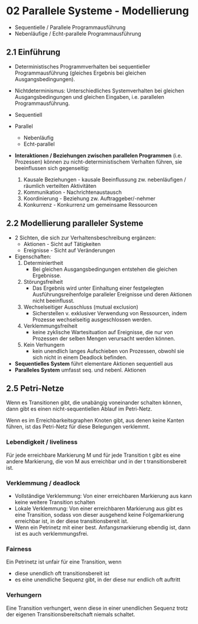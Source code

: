 # 02 Parallele Systeme - Modellierung
* Sequentielle / Parallele Programmausführung
* Nebenläufige / Echt-parallele Programmausführung

## 2.1 Einführung
* Deterministisches Programmverhalten bei sequentieller Programmausführung (gleiches Ergebnis bei gleichen Ausgangsbedingungen).
* Nichtdeterminismus: Unterschiedliches Systemverhalten bei gleichen Ausgangsbedingungen und gleichen Eingaben, i.e. parallelen Programmausführung.

* Sequentiell
* Parallel
    * Nebenläufig
    * Echt-parallel
* **Interaktionen / Beziehungen zwischen parallelen Programmen** (i.e. Prozessen) können zu nicht-deterministischem Verhalten führen, sie beeinflussen sich gegenseitig:
    1. Kausale Beziehungen - kausale Beeinflussung zw. nebenläufigen / räumlich verteilten Aktivitäten
    2. Kommunikation - Nachrichtenaustausch
    3. Koordinierung - Beziehung zw. Auftraggeber/-nehmer
    4. Konkurrenz - Konkurrenz um gemeinsame Ressourcen

## 2.2 Modellierung paralleler Systeme
* 2 Sichten, die sich zur Verhaltensbeschreibung ergänzen:
    * Aktionen - Sicht auf Tätigkeiten
    * Ereignisse - Sicht auf Veränderungen
* Eigenschaften:
    1. Determiniertheit
        * Bei gleichen Ausgangsbedingungen entstehen die gleichen Ergebnisse.
    2. Störungsfreiheit
        * Das Ergebnis wird unter Einhaltung einer festgelegten Ausführungsreihenfolge paralleler Ereignisse und deren Aktionen nicht beeinflusst.
    3. Wechselseitiger Ausschluss (mutual exclusion)
        * Sicherstellen v. exklusiver Verwendung von Ressourcen, indem Prozesse wechselseitig ausgeschlossen werden.
    4. Verklemmungsfreiheit
        * keine zyklische Wartesituation auf Ereignisse, die nur von Prozessen der selben Mengen verursacht werden können.
    5. Kein Verhungern
        * kein unendlich langes Aufschieben von Prozessen, obwohl sie sich nicht in einem Deadlock befinden. 
* **Sequentielles System** führt elementare Aktionen sequentiell aus
* **Paralleles System** umfasst seq. und nebenl. Aktionen

## 2.5 Petri-Netze

Wenn es Transitionen gibt, die unabängig voneinander schalten können, dann gibt es einen nicht-sequentiellen Ablauf im Petri-Netz.

Wenn es im Erreichbarkeitsgraphen Knoten gibt, aus denen keine Kanten führen, ist das Petri-Netz für diese Belegungen verklemmt.

### **Lebendigkeit / liveliness**

Für jede erreichbare Markierung M und für jede Transition t gibt es eine andere Markierung, die von M aus erreichbar und in der t transitionsbereit ist.

### **Verklemmung / deadlock**

* Vollständige Verklemmung: Von einer erreichbaren Markierung aus kann keine weitere Transition schalten
* Lokale Verklemmung: Von einer erreichbaren Markierung aus gibt es eine Transition, sodass von dieser ausgehend keine Folgemarkierung erreichbar ist, in der diese transitionsbereit ist.
* Wenn ein Petrinetz mit einer best. Anfangsmarkierung ebendig ist, dann ist es auch verklemmungsfrei.

### **Fairness** 

Ein Petrinetz ist unfair für eine Transition, wenn
* diese unendlich oft transitionsbereit ist
* es eine unendliche Sequenz gibt, in der diese nur endlich oft auftritt

### **Verhungern**

Eine Transition verhungert, wenn diese in einer unendlichen Sequenz trotz der eigenen Transitionsbereitschaft niemals schaltet.